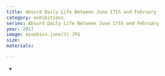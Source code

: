 ```yaml
---
title: Absurd Daily Life Between June 17th and February 
category: exhibitions
series: Absurd Daily Life Between June 17th and February
year: 2017
image: mioebisu.june(3).JPG
size: 
materials: 

---
```


*
